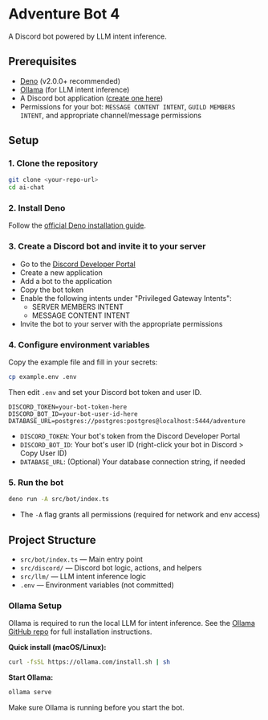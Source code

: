 # Adventure Bot 4

A Discord bot powered by LLM intent inference.

## Prerequisites

- [Deno](https://deno.com/manual/getting_started/installation) (v2.0.0+
  recommended)
- [Ollama](https://github.com/ollama/ollama) (for LLM intent inference)
- A Discord bot application
  ([create one here](https://discord.com/developers/applications))
- Permissions for your bot: `MESSAGE CONTENT INTENT`, `GUILD MEMBERS INTENT`,
  and appropriate channel/message permissions

## Setup

### 1. Clone the repository

```sh
git clone <your-repo-url>
cd ai-chat
```

### 2. Install Deno

Follow the
[official Deno installation guide](https://deno.com/manual/getting_started/installation).

### 3. Create a Discord bot and invite it to your server

- Go to the
  [Discord Developer Portal](https://discord.com/developers/applications)
- Create a new application
- Add a bot to the application
- Copy the bot token
- Enable the following intents under "Privileged Gateway Intents":
  - SERVER MEMBERS INTENT
  - MESSAGE CONTENT INTENT
- Invite the bot to your server with the appropriate permissions

### 4. Configure environment variables

Copy the example file and fill in your secrets:

```sh
cp example.env .env
```

Then edit `.env` and set your Discord bot token and user ID.

```env
DISCORD_TOKEN=your-bot-token-here
DISCORD_BOT_ID=your-bot-user-id-here
DATABASE_URL=postgres://postgres:postgres@localhost:5444/adventure
```

- `DISCORD_TOKEN`: Your bot's token from the Discord Developer Portal
- `DISCORD_BOT_ID`: Your bot's user ID (right-click your bot in Discord > Copy
  User ID)
- `DATABASE_URL`: (Optional) Your database connection string, if needed

### 5. Run the bot

```sh
deno run -A src/bot/index.ts
```

- The `-A` flag grants all permissions (required for network and env access)

## Project Structure

- `src/bot/index.ts` — Main entry point
- `src/discord/` — Discord bot logic, actions, and helpers
- `src/llm/` — LLM intent inference logic
- `.env` — Environment variables (not committed)

### Ollama Setup

Ollama is required to run the local LLM for intent inference. See the
[Ollama GitHub repo](https://github.com/ollama/ollama) for full installation
instructions.

**Quick install (macOS/Linux):**

```sh
curl -fsSL https://ollama.com/install.sh | sh
```

**Start Ollama:**

```sh
ollama serve
```

Make sure Ollama is running before you start the bot.
